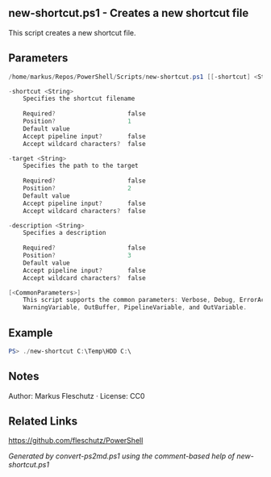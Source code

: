 ## new-shortcut.ps1 - Creates a new shortcut file

This script creates a new shortcut file.

## Parameters
```powershell
/home/markus/Repos/PowerShell/Scripts/new-shortcut.ps1 [[-shortcut] <String>] [[-target] <String>] [[-description] <String>] [<CommonParameters>]

-shortcut <String>
    Specifies the shortcut filename
    
    Required?                    false
    Position?                    1
    Default value                
    Accept pipeline input?       false
    Accept wildcard characters?  false

-target <String>
    Specifies the path to the target
    
    Required?                    false
    Position?                    2
    Default value                
    Accept pipeline input?       false
    Accept wildcard characters?  false

-description <String>
    Specifies a description
    
    Required?                    false
    Position?                    3
    Default value                
    Accept pipeline input?       false
    Accept wildcard characters?  false

[<CommonParameters>]
    This script supports the common parameters: Verbose, Debug, ErrorAction, ErrorVariable, WarningAction, 
    WarningVariable, OutBuffer, PipelineVariable, and OutVariable.
```

## Example
```powershell
PS> ./new-shortcut C:\Temp\HDD C:\

```

## Notes
Author: Markus Fleschutz · License: CC0

## Related Links
https://github.com/fleschutz/PowerShell

*Generated by convert-ps2md.ps1 using the comment-based help of new-shortcut.ps1*
